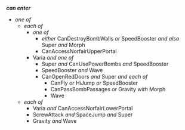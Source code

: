 ﻿***can enter***

- *one of*
  - *each of*
    - *one of*
      - *either* CanDestroyBombWalls *or* SpeedBooster *and also* Super *and* Morph
      - CanAccessNorfairUpperPortal
    - Varia *and one of*
      - Super *and* CanUsePowerBombs *and* SpeedBooster
      - SpeedBooster *and* Wave
      - CanOpenRedDoors *and* Super *and each of*
        - CanFly *or* HiJump *or* SpeedBooster
        - CanPassBombPassages *or* Gravity *with* Morph
        - Wave
  - *each of*
    - Varia *and* CanAccessNorfairLowerPortal
    - ScrewAttack *and* SpaceJump *and* Super
    - Gravity *and* Wave
